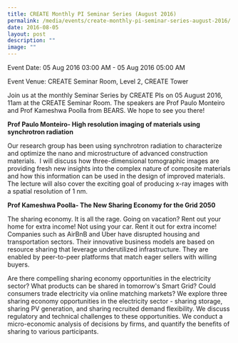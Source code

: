 ```yaml
---
title: CREATE Monthly PI Seminar Series (August 2016)
permalink: /media/events/create-monthly-pi-seminar-series-august-2016/
date: 2016-08-05
layout: post
description: ""
image: ""
---
```


Event Date: 05 Aug 2016 03:00 AM - 05 Aug 2016 05:00 AM

Event Venue: CREATE Seminar Room, Level 2, CREATE Tower

Join us at the monthly Seminar Series by CREATE PIs on 05 August 2016, 11am at the CREATE Seminar Room. The speakers are Prof Paulo Monteiro and Prof Kameshwa Poolla from BEARS. We hope to see you there!

**Prof Paulo Monteiro- High resolution imaging of materials using synchrotron radiation**

Our research group has been using synchrotron radiation to characterize and optimize the nano and microstructure of advanced construction materials.  I will discuss how three-dimensional tomographic images are providing fresh new insights into the complex nature of composite materials and how this information can be used in the design of improved materials. The lecture will also cover the exciting goal of producing x-ray images with a spatial resolution of 1 nm.

**Prof Kameshwa Poolla- The New Sharing Economy for the Grid 2050**

The sharing economy. It is all the rage. Going on vacation? Rent out your home for extra income! Not using your car. Rent it out for extra income! Companies such as AirBnB and Uber have disrupted housing and transportation sectors. Their innovative business models are based on resource sharing that leverage underutilized infrastructure. They are enabled by peer-to-peer platforms that match eager sellers with willing buyers.

Are there compelling sharing economy opportunities in the electricity sector? What products can be shared in tomorrow's Smart Grid? Could consumers trade electricity via online matching markets? We explore three sharing economy opportunities in the electricity sector - sharing storage, sharing PV generation, and sharing recruited demand flexibility. We discuss regulatory and technical challenges to these opportunities. We conduct a micro-economic analysis of decisions by firms, and quantify the benefits of sharing to various participants.